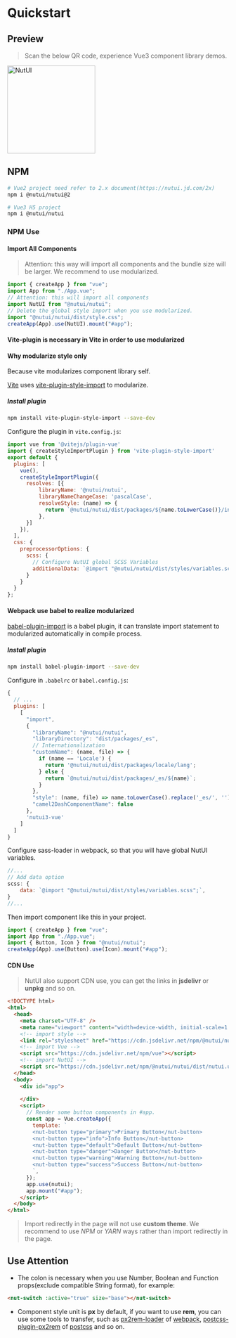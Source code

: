 # Quickstart

## Preview


> Scan the below QR code, experience Vue3 component library demos.

<img src="https://img12.360buyimg.com/imagetools/jfs/t1/162421/39/13392/9425/6052ea60E592310a9/264bdff23ef5fe95.png" width="200" alt="NutUI">

## NPM

```bash
# Vue2 project need refer to 2.x document(https://nutui.jd.com/2x)
npm i @nutui/nutui@2

# Vue3 H5 project
npm i @nutui/nutui
```

### NPM Use

#### Import All Components

> Attention: this way will import all components and the bundle size will be larger. We recommend to use modularized.
```javascript
import { createApp } from "vue";
import App from "./App.vue";
// Attention: this will import all components
import NutUI from "@nutui/nutui";
// Delete the global style import when you use modularized.
import "@nutui/nutui/dist/style.css";
createApp(App).use(NutUI).mount("#app");
```

#### Vite-plugin is necessary in Vite in order to use modularized

#### Why modularize style only

Because vite modularizes component library self.

[Vite](https://vitejs.dev/) uses [vite-plugin-style-import](https://github.com/anncwb/vite-plugin-style-import) to modularize.

##### Install plugin
``` bash
npm install vite-plugin-style-import --save-dev
```
Configure the plugin in `vite.config.js`:
``` javascript
import vue from '@vitejs/plugin-vue'
import { createStyleImportPlugin } from 'vite-plugin-style-import'
export default {
  plugins: [
    vue(),
    createStyleImportPlugin({
      resolves: [{
          libraryName: '@nutui/nutui',
          libraryNameChangeCase: 'pascalCase',
          resolveStyle: (name) => {
            return `@nutui/nutui/dist/packages/${name.toLowerCase()}/index.scss`
          },
      }]
    }),
  ],
  css: {
    preprocessorOptions: {
      scss: {
        // Configure NutUI global SCSS Variables
        additionalData: `@import "@nutui/nutui/dist/styles/variables.scss";`
      }
    }
  }
};
```
#### Webpack use babel to realize modularized

[babel-plugin-import](https://github.com/ant-design/babel-plugin-import) is a babel plugin, it can translate import statement to modularized automatically in compile process.

##### Install plugin
``` bash
npm install babel-plugin-import --save-dev
```
Configure in `.babelrc` or `babel.config.js`:
``` javascript
{
  // ...
  plugins: [
    [
      "import",
      {
        "libraryName": "@nutui/nutui",
        "libraryDirectory": "dist/packages/_es",
        // Internationalization
        "customName": (name, file) => {
          if (name == 'Locale') {
            return '@nutui/nutui/dist/packages/locale/lang';
          } else {
            return `@nutui/nutui/dist/packages/_es/${name}`;
          }
        },
        "style": (name, file) => name.toLowerCase().replace('_es/', '') + '/index.scss',
        "camel2DashComponentName": false
      },
      'nutui3-vue'
    ]
  ]
}
```
Configure sass-loader in webpack, so that you will have global NutUI variables.
```javascript
//...
// Add data option
scss: {
    data: `@import "@nutui/nutui/dist/styles/variables.scss";`,
}
//...
```

Then import component like this in your project.

```javascript
import { createApp } from "vue";
import App from "./App.vue";
import { Button, Icon } from "@nutui/nutui";
createApp(App).use(Button).use(Icon).mount("#app");
```

#### CDN Use

> NutUI also support CDN use, you can get the links in **jsdelivr** or **unpkg** and so on.

```html
<!DOCTYPE html>
<html>
  <head>
    <meta charset="UTF-8" />
    <meta name="viewport" content="width=device-width, initial-scale=1.0" />
    <!-- import style -->
    <link rel="stylesheet" href="https://cdn.jsdelivr.net/npm/@nutui/nutui/dist/style.css" />
    <!-- import Vue -->
    <script src="https://cdn.jsdelivr.net/npm/vue"></script>
    <!-- import NutUI -->
    <script src="https://cdn.jsdelivr.net/npm/@nutui/nutui/dist/nutui.umd.js"></script>
  </head>
  <body>
    <div id="app">
        
    </div>
    <script>
      // Render some button components in #app.
      const app = Vue.createApp({
        template: `
        <nut-button type="primary">Primary Button</nut-button>
        <nut-button type="info">Info Button</nut-button>
        <nut-button type="default">Default Button</nut-button>
        <nut-button type="danger">Danger Button</nut-button>
        <nut-button type="warning">Warning Button</nut-button>
        <nut-button type="success">Success Button</nut-button>
        `,
      });
      app.use(nutui);
      app.mount("#app");
    </script>
  </body>
</html>
```

> Import redirectly in the page will not use **custom theme**. We recommend to use *NPM* or *YARN* ways rather than import redirectly in the page.


## Use Attention

- The colon is necessary when you use Number, Boolean and Function props(exclude compatible String format), for example: 
```html
<nut-switch :active="true" size="base"></nut-switch>
```

- Component style unit is **px** by default, if you want to use **rem**, you can use some tools to transfer, such as [px2rem-loader](https://www.npmjs.com/package/px2rem-loader) of [webpack](https://www.webpackjs.com/), [postcss-plugin-px2rem](https://www.npmjs.com/package/postcss-plugin-px2rem) of [postcss](https://github.com/postcss/postcss) and so on.
